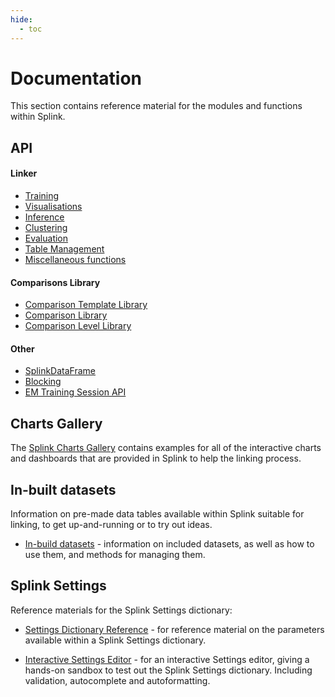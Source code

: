 ```yaml
---
hide:
  - toc
---
```


# Documentation

This section contains reference material for the modules and functions within Splink.

## API

#### Linker
- [Training](api_docs/training.md)
- [Visualisations](api_docs/visualisations.md)
- [Inference](api_docs/inference.md)
- [Clustering](api_docs/clustering.md)
- [Evaluation](api_docs/evaluation.md)
- [Table Management](api_docs/table_management.md)
- [Miscellaneous functions](api_docs/misc.md)

#### Comparisons Library
- [Comparison Template Library](api_docs/comparison_template_library.md)
- [Comparison Library](api_docs/comparison_library.md)
- [Comparison Level Library](api_docs/comparison_level_library.md)

#### Other
- [SplinkDataFrame](api_docs/splink_dataframe.md)
- [Blocking](api_docs/blocking.md)
- [EM Training Session API](api_docs/em_training_session.md)

## Charts Gallery

The [Splink Charts Gallery](./charts/index.md) contains examples for all of the interactive charts and dashboards that are provided in Splink to help the linking process.

## In-built datasets
Information on pre-made data tables available within Splink suitable for linking, to get up-and-running or to try out ideas.

- [In-build datasets](./datasets.md) - information on included datasets, as well as how to use them, and methods for managing them.

## Splink Settings
Reference materials for the Splink Settings dictionary:

- [Settings Dictionary Reference](./settings_dict_guide.md) - for reference material on the parameters available within a Splink Settings dictionary.

- [Interactive Settings Editor](./settingseditor/editor.md) - for an interactive Settings editor, giving a hands-on sandbox to test out the Splink Settings dictionary. Including validation, autocomplete and autoformatting.